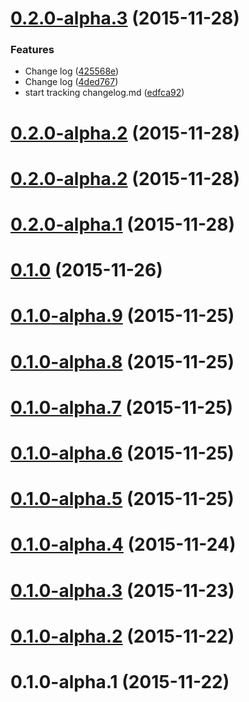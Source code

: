 <a name="0.2.0-alpha.3"></a>
# [0.2.0-alpha.3](https://github.com/nripendra/fb-messenger/compare/0.2.0-alpha.2...v0.2.0-alpha.3) (2015-11-28)


### Features

* Change log ([425568e](https://github.com/nripendra/fb-messenger/commit/425568e))
* Change log ([4ded767](https://github.com/nripendra/fb-messenger/commit/4ded767))
* start tracking changelog.md ([edfca92](https://github.com/nripendra/fb-messenger/commit/edfca92))

<a name="0.2.0-alpha.2"></a>
# [0.2.0-alpha.2](https://github.com/nripendra/fb-messenger/compare/0.2.0-alpha.2...v0.2.0-alpha.2) (2015-11-28)




<a name="0.2.0-alpha.2"></a>
# [0.2.0-alpha.2](https://github.com/nripendra/fb-messenger/compare/0.2.0-alpha.1...0.2.0-alpha.2) (2015-11-28)




<a name="0.2.0-alpha.1"></a>
# [0.2.0-alpha.1](https://github.com/nripendra/fb-messenger/compare/0.1.0...0.2.0-alpha.1) (2015-11-28)




<a name="0.1.0"></a>
# [0.1.0](https://github.com/nripendra/fb-messenger/compare/0.1.0-alpha.9...0.1.0) (2015-11-26)




<a name="0.1.0-alpha.9"></a>
# [0.1.0-alpha.9](https://github.com/nripendra/fb-messenger/compare/0.1.0-alpha.8...0.1.0-alpha.9) (2015-11-25)




<a name="0.1.0-alpha.8"></a>
# [0.1.0-alpha.8](https://github.com/nripendra/fb-messenger/compare/0.1.0-alpha.7...0.1.0-alpha.8) (2015-11-25)




<a name="0.1.0-alpha.7"></a>
# [0.1.0-alpha.7](https://github.com/nripendra/fb-messenger/compare/0.1.0-alpha.6...0.1.0-alpha.7) (2015-11-25)




<a name="0.1.0-alpha.6"></a>
# [0.1.0-alpha.6](https://github.com/nripendra/fb-messenger/compare/0.1.0-alpha.5...0.1.0-alpha.6) (2015-11-25)




<a name="0.1.0-alpha.5"></a>
# [0.1.0-alpha.5](https://github.com/nripendra/fb-messenger/compare/0.1.0-alpha.4...0.1.0-alpha.5) (2015-11-25)




<a name="0.1.0-alpha.4"></a>
# [0.1.0-alpha.4](https://github.com/nripendra/fb-messenger/compare/0.1.0-alpha.3...0.1.0-alpha.4) (2015-11-24)




<a name="0.1.0-alpha.3"></a>
# [0.1.0-alpha.3](https://github.com/nripendra/fb-messenger/compare/0.1.0-alpha.2...0.1.0-alpha.3) (2015-11-23)




<a name="0.1.0-alpha.2"></a>
# [0.1.0-alpha.2](https://github.com/nripendra/fb-messenger/compare/v0.1.0-alpha.1...0.1.0-alpha.2) (2015-11-22)




<a name="0.1.0-alpha.1"></a>
# 0.1.0-alpha.1 (2015-11-22)